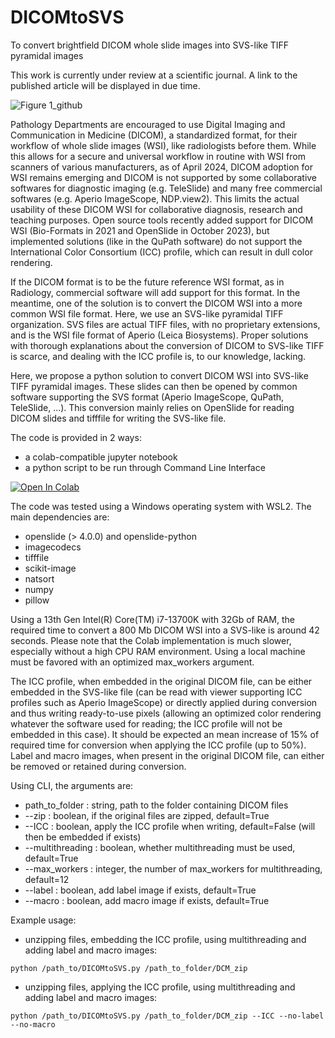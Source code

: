 # DICOMtoSVS
To convert brightfield DICOM whole slide images into SVS-like TIFF pyramidal images

This work is currently under review at a scientific journal. A link to the published article will be displayed in due time.

![Figure 1_github](https://github.com/bertrandchauveau/DICOMtoSVS/assets/110421330/366ac44e-8521-4338-a475-c829192bf125)

Pathology Departments are encouraged to use Digital Imaging and Communication in Medicine (DICOM), a standardized format, for their workflow of whole slide images (WSI), like radiologists before them. While this allows for a secure and universal workflow in routine with WSI from scanners of various manufacturers, as of April 2024, DICOM adoption for WSI remains emerging and DICOM is not supported by some collaborative softwares for diagnostic imaging (e.g. TeleSlide) and many free commercial softwares (e.g. Aperio ImageScope, NDP.view2). This limits the actual usability of these DICOM WSI for collaborative diagnosis, research and teaching purposes. Open source tools recently added support for DICOM WSI (Bio-Formats in 2021 and OpenSlide in October 2023), but implemented solutions (like in the QuPath software) do not support the International Color Consortium (ICC) profile, which can result in dull color rendering.

If the DICOM format is to be the future reference WSI format, as in Radiology, commercial software will add support for this format. In the meantime, one of the solution is to convert the DICOM WSI into a more common WSI file format. Here, we use an SVS-like pyramidal TIFF organization. SVS files are actual TIFF files, with no proprietary extensions, and is the WSI file format of Aperio (Leica Biosystems). Proper solutions with thorough explanations about the conversion of DICOM to SVS-like TIFF is scarce, and dealing with the ICC profile is, to our knowledge, lacking.

Here, we propose a python solution to convert DICOM WSI into SVS-like TIFF pyramidal images. These slides can then be opened by common software supporting the SVS format (Aperio ImageScope, QuPath, TeleSlide, ...). This conversion mainly relies on OpenSlide for reading DICOM slides and tifffile for writing the SVS-like file.

The code is provided in 2 ways: 
- a colab-compatible jupyter notebook
- a python script to be run through Command Line Interface
<a target="_blank" href="https://colab.research.google.com/github/bertrandchauveau/DICOMtoSVS/blob/main/DICOM_to_SVS.ipynb">
  <img src="https://colab.research.google.com/assets/colab-badge.svg" alt="Open In Colab"/>
</a>

The code was tested using a Windows operating system with WSL2.
The main dependencies are:
- openslide (> 4.0.0) and openslide-python
- imagecodecs
- tifffile
- scikit-image
- natsort
- numpy
- pillow

Using a 13th Gen Intel(R) Core(TM) i7-13700K with 32Gb of RAM, the required time to convert a 800 Mb DICOM WSI into a SVS-like is around 42 seconds. Please note that the Colab implementation is much slower, especially without a high CPU RAM environment. Using a local machine must be favored with an optimized max_workers argument.

The ICC profile, when embedded in the original DICOM file, can be either embedded in the SVS-like file (can be read with viewer supporting ICC profiles such as Aperio ImageScope) or directly applied during conversion and thus writing ready-to-use pixels (allowing an optimized color rendering whatever the software used for reading; the ICC profile will not be embedded in this case). It should be expected an mean increase of 15% of required time for conversion when applying the ICC profile (up to 50%). 
Label and macro images, when present in the original DICOM file, can either be removed or retained during conversion.

Using CLI, the arguments are:
- path_to_folder : string, path to the folder containing DICOM files
- --zip : boolean, if the original files are zipped, default=True
- --ICC : boolean, apply the ICC profile when writing, default=False (will then be embedded if exists)
- --multithreading : boolean, whether multithreading must be used, default=True
- --max_workers : integer, the number of max_workers for multithreading, default=12
- --label : boolean, add label image if exists, default=True
- --macro : boolean, add macro image if exists, default=True

Example usage:
- unzipping files, embedding the ICC profile, using multithreading and adding label and macro images:
  
```python /path_to/DICOMtoSVS.py /path_to_folder/DCM_zip```

- unzipping files, applying the ICC profile, using multithreading and adding label and macro images:

```python /path_to/DICOMtoSVS.py /path_to_folder/DCM_zip --ICC --no-label --no-macro```
